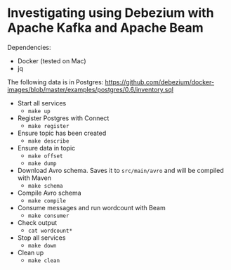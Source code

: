 # Investigating using Debezium with Apache Kafka and Apache Beam

Dependencies:
* Docker (tested on Mac)
* jq

The following data is in Postgres: https://github.com/debezium/docker-images/blob/master/examples/postgres/0.6/inventory.sql

* Start all services
    * `make up`
* Register Postgres with Connect
    * `make register`
* Ensure topic has been created
    * `make describe`
* Ensure data in topic
    * `make offset`
    * `make dump`
* Download Avro schema. Saves it to `src/main/avro` and will be compiled with Maven
    * `make schema`
* Compile Avro schema
    * `make compile`
* Consume messages and run wordcount with Beam
    * `make consumer`
* Check output
    * `cat wordcount*`
* Stop all services
    * `make down`
* Clean up
    * `make clean`